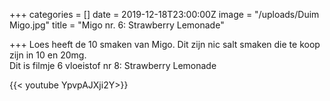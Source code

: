 +++
categories = []
date = 2019-12-18T23:00:00Z
image = "/uploads/Duim Migo.jpg"
title = "Migo nr. 6: Strawberry Lemonade"

+++
Loes heeft de 10 smaken van Migo. Dit zijn nic salt smaken die te koop zijn in 10 en 20mg.   
Dit is filmje 6 vloeistof nr 8: Strawberry Lemonade

{{< youtube YpvpAJXji2Y>}}